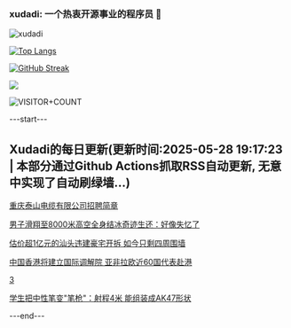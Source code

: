 ### xudadi: 一个热衷开源事业的程序员 👋

![xudadi](https://github-readme-stats-git-masterorgs-github-readme-stats-team.vercel.app/api?username=xudadi)

[![Top Langs](https://github-readme-stats.vercel.app/api/top-langs/?username=xudadi)](https://github.com/anuraghazra/github-readme-stats)

[![GitHub Streak](https://streak-stats.demolab.com?user=xudadi&locale=zh_Hans)](https://git.io/streak-stats)

![](https://raw.githubusercontent.com/xudadi/xudadi/main/assets/github-contribution-grid-snake.svg)

![VISITOR+COUNT](https://komarev.com/ghpvc/?username=xudadi&label=VISITOR+COUNT)


---start---

## Xudadi的每日更新(更新时间:2025-05-28 19:17:23 | 本部分通过Github Actions抓取RSS自动更新, 无意中实现了自动刷绿墙...)

[重庆泰山电缆有限公司招聘简章](https://www.gongkaoleida.com/article/2422736)

[男子滑翔至8000米高空全身结冰奇迹生还：好像失忆了](https://m.163.com/news/article/K0L79PBB055040N3.html)

[估价超1亿元的汕头违建豪宅开拆 如今只剩四周围墙](https://m.163.com/news/article/K0L6BBKH051492T3.html)

[中国香港将建立国际调解院 亚非拉欧近60国代表赴港](https://m.163.com/news/article/K0JTK68C0514R9OJ.html)

[3](https://m.163.com/touch/news/sub/domestic)

[学生把中性笔变"笔枪"：射程4米 能组装成AK47形状](https://m.163.com/news/article/K0KO8T88055040N3.html)

---end---
